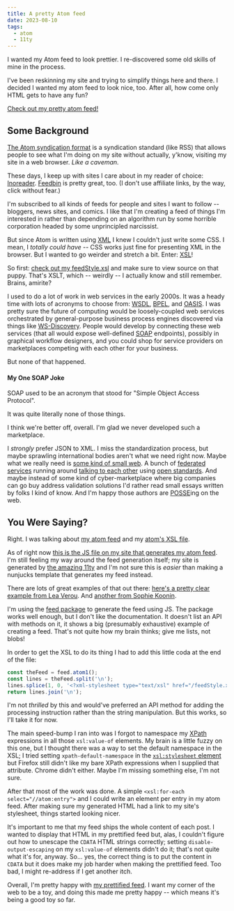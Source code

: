```yaml
---
title: A pretty Atom feed
date: 2023-08-10
tags:
  - atom
  - 11ty
---
```


I wanted my Atom feed to look prettier. I re-discovered some old skills of mine in the process.

<!--more-->

I've been reskinning my site and trying to simplify things here and there. I decided I wanted my atom feed to look nice, too. After all, how come only HTML gets to have any fun?

[Check out my pretty atom feed!](/feed.xml)

## Some Background

[The Atom syndication format](<https://en.wikipedia.org/wiki/Atom_(web_standard)>) is a syndication standard (like RSS) that allows people to see what I'm doing on my site without actually, y'know, visiting my site in a web browser. _Like a caveman._

These days, I keep up with sites I care about in my reader of choice: [Inoreader](https://www.inoreader.com/). [Feedbin](https://feedbin.com/) is pretty great, too. (I don't use affiliate links, by the way, click without fear.)

I'm subscribed to all kinds of feeds for people and sites I want to follow -- bloggers, news sites, and comics. I like that I'm creating a feed of things I'm interested in rather than depending on an algorithm run by some horrible corporation headed by some unprincipled narcissist.

But since Atom is written using [XML](https://en.wikipedia.org/wiki/XML) I knew I couldn't just write some CSS. I mean, I _totally could have_ -- CSS works just fine for presenting XML in the browser. But I wanted to go weirder and stretch a bit. Enter: [XSL](https://en.wikipedia.org/wiki/XSL)!

So first: [check out my feedStyle.xsl](/feedStyle.xsl) and make sure to view source on that puppy. That's XSLT, which -- weirdly -- I actually know and still remember. Brains, amirite?

I used to do a lot of work in web services in the early 2000s. It was a heady time with lots of acronyms to choose from: [WSDL](https://en.wikipedia.org/wiki/Web_Services_Description_Language), [BPEL](https://en.wikipedia.org/wiki/Business_Process_Execution_Language), and [OASIS](<https://en.wikipedia.org/wiki/OASIS_(organization)>). I was pretty sure the future of computing would be loosely-coupled web services orchestrated by general-purpose business process engines discovered via things like [WS-Discovery](https://en.wikipedia.org/wiki/WS-Discovery). People would develop by connecting these web services (that all would expose well-defined [SOAP](https://en.wikipedia.org/wiki/SOAP) endpoints), possibly in graphical workflow designers, and you could shop for service providers on marketplaces competing with each other for your business.

But none of that happened.

<aside class="joke">
  <h4>My One SOAP Joke</h4>
  <p>SOAP used to be an acronym that stood for "Simple Object Access Protocol".</p>
  <p>It was quite literally none of those things.</p>
</aside>

I think we're better off, overall. I'm glad we never developed such a marketplace.

I _strongly_ prefer JSON to XML. I miss the standardization process, but maybe sprawling international bodies aren't what we need right now. Maybe what we really need is [some kind of small web](https://ar.al/2020/08/07/what-is-the-small-web/). A bunch of [federated services](https://joinmastodon.org/) running around [talking to each other](https://pixelfed.org/) using [open standards](https://en.wikipedia.org/wiki/ActivityPub). And maybe instead of some kind of cyber-marketplace where big companies can go buy address validation solutions I'd rather read small essays written by folks I kind of know. And I'm happy those authors are [POSSE](https://indieweb.org/POSSE)ing on the web.

## You Were Saying?

Right. I was talking about [my atom feed](/feed.xml) and my [atom's XSL file](/feedStyle.xsl).

As of right now [this is the JS file on my site that generates my atom feed](https://github.com/drhayes/drhayes.io/blob/571de874849c6fa94be789425fd1b4b52c6ceea9/src/feed.11ty.js). I'm still feeling my way around the feed generation itself; my site is generated by [the amazing 11ty](https://www.11ty.dev/) and I'm not sure this is _easier_ than making a nunjucks template that generates my feed instead.

There are lots of great examples of that out there: [here's a pretty clear example from Lea Verou](https://github.com/LeaVerou/lea.verou.me/blob/a637985ea2d6a69b30d91bcb0b12baf65d107041/feed.njk). And [another from Sophie Koonin](https://github.com/sophiekoonin/localghost/blob/4cc2aefe13a57535df4a60c965b97835b83141e7/src/rss.njk).

I'm using the [feed package](https://www.npmjs.com/package/feed) to generate the feed using JS. The package works well enough, but I don't like the documentation. It doesn't list an API with methods on it, it shows a big (presumably exhaustive) example of creating a feed. That's not quite how my brain thinks; give me lists, not blobs!

In order to get the XSL to do its thing I had to add this little coda at the end of the file:

```js
const theFeed = feed.atom1();
const lines = theFeed.split('\n');
lines.splice(1, 0, '<?xml-stylesheet type="text/xsl" href="/feedStyle.xsl"?>');
return lines.join('\n');
```

I'm not _thrilled_ by this and would've preferred an API method for adding the processing instruction rather than the string manipulation. But this works, so I'll take it for now.

The main speed-bump I ran into was I forgot to namespace my [XPath](https://developer.mozilla.org/en-US/docs/Web/XPath) expressions in all those `xsl:value-of` elements. My brain is a little fuzzy on this one, but I thought there was a way to set the default namespace in the XSL; I tried setting `xpath-default-namespace` in the [`xsl:stylesheet` element](https://developer.mozilla.org/en-US/docs/Web/XSLT/Element/stylesheet#optional_attributes) but Firefox still didn't like my bare XPath expressions when I supplied that attribute. Chrome didn't either. Maybe I'm missing something else, I'm not sure.

After that most of the work was done. A simple `<xsl:for-each select="//atom:entry">` and I could write an element per entry in my atom feed. After making sure my generated HTML had a link to my site's stylesheet, things started looking nicer.

It's important to me that my feed ships the whole content of each post. I wanted to display that HTML in my prettified feed but, alas, I couldn't figure out how to unescape the `CDATA` HTML strings correctly; setting `disable-output-escaping` on my `xsl:value-of` elements didn't do it; that's not quite what it's for, anyway. So... yes, the correct thing is to put the content in `CDATA` but it does make my job harder when making the prettified feed. Too bad, I might re-address if I get another itch.

Overall, I'm pretty happy with [my prettified feed](/feed.xml). I want my corner of the web to be a toy, and doing this made me pretty happy -- which means it's being a good toy so far.
